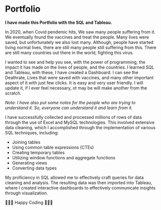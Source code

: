 # Portfolio
**I have made this Portfolio with the SQL and Tableau.**

In 2020, when Covid pendemic hits, We saw many people suffering from it. We eventually found the vaccines and treat the people. Many lives were saved, but unfortunately we also lost many. Although, people have started living normal lives, there are still many people still suffering from this. There are still many countries out there in the world, fighting this virus. 

I wanted to see and help you see, with the power of programming, the impact it has made on the lives of people, and the countries.
I learned SQL and Tableau, with these, I have created a Dashboard. I can see the Deathrate, Lives that were saved with vaccines, and many other important aspect of it with just few clicks. It is easy and very user friendly. I will update it, if I ever feel necessary, ot may be will make another from the scratch.

*Note: I have also put some notes for the people who are trying to understand it. So, everyone can understand it and learn from it.*

I have successfully collected and processed millions of rows of data through the use of Excel and MySQL technologies. This involved extensive data cleaning, which I accomplished through the implementation of various SQL techniques, including:

* Joining tables
* Using common table expressions (CTEs)
* Creating temporary tables
* Utilizing window functions and aggregate functions
* Generating views
* Converting data types

My proficiency in SQL allowed me to effectively craft queries for data cleaning and analysis. The resulting data was then imported into Tableau, where I created interactive dashboards to effectively communicate insights through visualization.

🧑🏻‍💻 Happy Coding 🧑🏻‍💻
